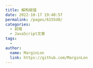 ```yaml
---
title: 解构赋值
date: 2022-10-17 19:40:57
permalink: /pages/6155d8/
categories:
  - 前端
  - JavaScript文章
tags:
  - 
author: 
  name: MarginLon
  link: https://github.com/MarginLon
---
```

